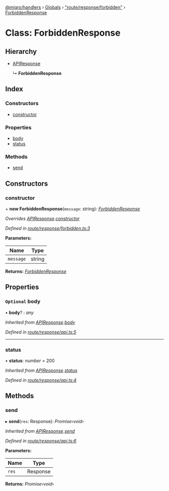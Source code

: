 [@miqro/handlers](../README.md) › [Globals](../globals.md) › ["route/response/forbidden"](../modules/_route_response_forbidden_.md) › [ForbiddenResponse](_route_response_forbidden_.forbiddenresponse.md)

# Class: ForbiddenResponse

## Hierarchy

* [APIResponse](_route_response_api_.apiresponse.md)

  ↳ **ForbiddenResponse**

## Index

### Constructors

* [constructor](_route_response_forbidden_.forbiddenresponse.md#constructor)

### Properties

* [body](_route_response_forbidden_.forbiddenresponse.md#optional-body)
* [status](_route_response_forbidden_.forbiddenresponse.md#status)

### Methods

* [send](_route_response_forbidden_.forbiddenresponse.md#send)

## Constructors

###  constructor

\+ **new ForbiddenResponse**(`message`: string): *[ForbiddenResponse](_route_response_forbidden_.forbiddenresponse.md)*

*Overrides [APIResponse](_route_response_api_.apiresponse.md).[constructor](_route_response_api_.apiresponse.md#constructor)*

*Defined in [route/response/forbidden.ts:3](https://github.com/claukers/miqro-express/blob/0917369/src/route/response/forbidden.ts#L3)*

**Parameters:**

Name | Type |
------ | ------ |
`message` | string |

**Returns:** *[ForbiddenResponse](_route_response_forbidden_.forbiddenresponse.md)*

## Properties

### `Optional` body

• **body**? : *any*

*Inherited from [APIResponse](_route_response_api_.apiresponse.md).[body](_route_response_api_.apiresponse.md#optional-body)*

*Defined in [route/response/api.ts:5](https://github.com/claukers/miqro-express/blob/0917369/src/route/response/api.ts#L5)*

___

###  status

• **status**: *number* = 200

*Inherited from [APIResponse](_route_response_api_.apiresponse.md).[status](_route_response_api_.apiresponse.md#status)*

*Defined in [route/response/api.ts:4](https://github.com/claukers/miqro-express/blob/0917369/src/route/response/api.ts#L4)*

## Methods

###  send

▸ **send**(`res`: Response): *Promise‹void›*

*Inherited from [APIResponse](_route_response_api_.apiresponse.md).[send](_route_response_api_.apiresponse.md#send)*

*Defined in [route/response/api.ts:6](https://github.com/claukers/miqro-express/blob/0917369/src/route/response/api.ts#L6)*

**Parameters:**

Name | Type |
------ | ------ |
`res` | Response |

**Returns:** *Promise‹void›*
